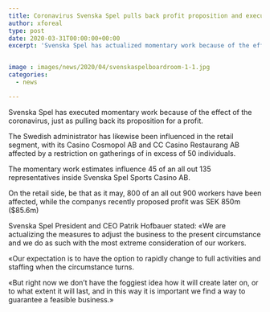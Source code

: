 ```yaml
---
title: Coronavirus Svenska Spel pulls back profit proposition and executes momentary work
author: xforeal 
type: post
date: 2020-03-31T00:00:00+00:00
excerpt: 'Svenska Spel has actualized momentary work because of the effect of the coronavirus, just as pulling back its proposition for a dividend '


image : images/news/2020/04/svenskaspelboardroom-1-1.jpg
categories:
  - news

---
```

Svenska Spel has executed momentary work because of the effect of the coronavirus, just as pulling back its proposition for a profit. 

The Swedish administrator has likewise been influenced in the retail segment, with its Casino Cosmopol AB and CC Casino Restaurang AB affected by a restriction on gatherings of in excess of 50 individuals. 

The momentary work estimates influence 45 of an all out 135 representatives inside Svenska Spel Sports Casino AB. 

On the retail side, be that as it may, 800 of an all out 900 workers have been affected, while the companys recently proposed profit was SEK 850m ($85.6m) 

Svenska Spel President and CEO Patrik Hofbauer stated: &#171;We are actualizing the measures to adjust the business to the present circumstance and we do as such with the most extreme consideration of our workers. 

&#171;Our expectation is to have the option to rapidly change to full activities and staffing when the circumstance turns. 

&#171;But right now we don&#8217;t have the foggiest idea how it will create later on, or to what extent it will last, and in this way it is important we find a way to guarantee a feasible business.&#187;